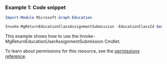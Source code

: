 ### Example 1: Code snippet

```powershellImport-Module Microsoft.Graph.Education

Invoke-MgReturnEducationClassAssignmentSubmission -EducationClassId $educationClassId -EducationAssignmentId $educationAssignmentId -EducationSubmissionId $educationSubmissionId
```
This example shows how to use the Invoke-MgReturnEducationUserAssignmentSubmission Cmdlet.
To learn about permissions for this resource, see the [permissions reference](/graph/permissions-reference).

